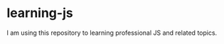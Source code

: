 learning-js
===========

I am using this repository to learning professional JS and related topics.

